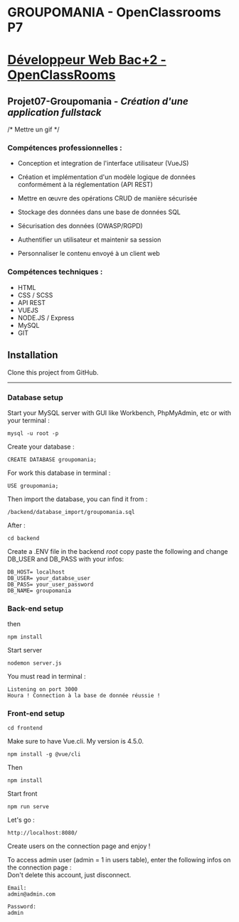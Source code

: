 # GROUPOMANIA - OpenClassrooms P7

# [Développeur Web Bac+2 - OpenClassRooms](https://openclassrooms.com/fr/paths/185-developpeur-web)
## Projet07-Groupomania - *Création d'une application fullstack*

/* Mettre un gif */

### Compétences professionnelles :

- Conception et integration de l'interface utilisateur (VueJS)

- Création et implémentation d'un modèle logique de données conformément à la réglementation (API REST)

- Mettre en œuvre des opérations CRUD de manière sécurisée

- Stockage des données dans une base de données SQL

- Sécurisation des données (OWASP/RGPD)

- Authentifier un utilisateur et maintenir sa session

- Personnaliser le contenu envoyé à un client web

### Compétences techniques :

- HTML
- CSS / SCSS
- API REST
- VUEJS
- NODE.JS / Express
- MySQL
- GIT

## Installation
Clone this project from GitHub.

----------
### Database setup
Start your MySQL server with GUI like Workbench, PhpMyAdmin, etc or with your terminal :
````
mysql -u root -p
````

Create your database :

```
CREATE DATABASE groupomania;
````
For work this database in terminal :
```
USE groupomania;
````
Then import the database, 
you can find it from :
```
/backend/database_import/groupomania.sql
```
After :
```
cd backend
```
Create a .ENV file in the backend *root*
copy paste the following and
change DB_USER and DB_PASS with your infos:
```
DB_HOST= localhost
DB_USER= your_databse_user
DB_PASS= your_user_password
DB_NAME= groupomania
```
### Back-end setup

then
```
npm install
```
Start server
```
nodemon server.js
```
You must read in terminal :
```
Listening on port 3000
Houra ! Connection à la base de donnée réussie !
```
### Front-end setup
```
cd frontend
```
Make sure to have Vue.cli. My version is 4.5.0.
```
npm install -g @vue/cli
```
Then
```
npm install
```
Start front
```
npm run serve
```
Let's go :
```
http://localhost:8080/
```
Create users on the connection page and enjoy !

To access admin user (admin = 1 in users table), enter the following infos on the connection page :   
Don't delete this account, just disconnect.
```
Email:
admin@admin.com

Password:
admin
```
